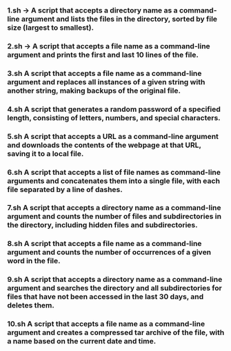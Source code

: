 ### 1.sh -> A script that accepts a directory name as a command-line argument and lists the files in the directory, sorted by file size (largest to smallest).

### 2.sh -> A script that accepts a file name as a command-line argument and prints the first and last 10 lines of the file.

### 3.sh  A script that accepts a file name as a command-line argument and replaces all instances of a given string with another string, making backups of the original file.

### 4.sh  A script that generates a random password of a specified length, consisting of letters, numbers, and special characters.

### 5.sh  A script that accepts a URL as a command-line argument and downloads the contents of the webpage at that URL, saving it to a local file.

### 6.sh  A script that accepts a list of file names as command-line arguments and concatenates them into a single file, with each file separated by a line of dashes.

### 7.sh  A script that accepts a directory name as a command-line argument and counts the number of files and subdirectories in the directory, including hidden files and subdirectories.

### 8.sh  A script that accepts a file name as a command-line argument and counts the number of occurrences of a given word in the file.

### 9.sh  A script that accepts a directory name as a command-line argument and searches the directory and all subdirectories for files that have not been accessed in the last 30 days, and deletes them.

### 10.sh A script that accepts a file name as a command-line argument and creates a compressed tar archive of the file, with a name based on the current date and time.
